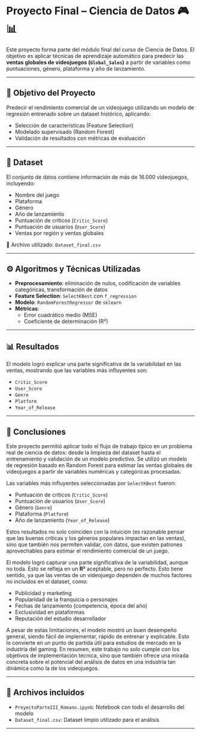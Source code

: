 # Proyecto Final – Ciencia de Datos 🎮📊

Este proyecto forma parte del módulo final del curso de Ciencia de Datos. El objetivo es aplicar técnicas de aprendizaje automático para predecir las **ventas globales de videojuegos (`Global_Sales`)** a partir de variables como puntuaciones, género, plataforma y año de lanzamiento.

---

## 🧠 Objetivo del Proyecto

Predecir el rendimiento comercial de un videojuego utilizando un modelo de regresión entrenado sobre un dataset histórico, aplicando:

- Selección de características (Feature Selection)
- Modelado supervisado (Random Forest)
- Validación de resultados con métricas de evaluación

---

## 🧾 Dataset

El conjunto de datos contiene información de más de 16.000 videojuegos, incluyendo:

- Nombre del juego
- Plataforma
- Género
- Año de lanzamiento
- Puntuación de críticos (`Critic_Score`)
- Puntuación de usuarios (`User_Score`)
- Ventas por región y ventas globales

📁 Archivo utilizado: `Dataset_final.csv`

---

## ⚙️ Algoritmos y Técnicas Utilizadas

- **Preprocesamiento**: eliminación de nulos, codificación de variables categóricas, transformación de datos
- **Feature Selection**: `SelectKBest` con `f_regression`
- **Modelo**: `RandomForestRegressor` de `sklearn`
- **Métricas**:
  - Error cuadrático medio (MSE)
  - Coeficiente de determinación (R²)

---

## 📊 Resultados

El modelo logró explicar una parte significativa de la variabilidad en las ventas, mostrando que las variables más influyentes son:

- `Critic_Score`
- `User_Score`
- `Genre`
- `Platform`
- `Year_of_Release`

---

## 📝 Conclusiones

Este proyecto permitió aplicar todo el flujo de trabajo típico en un problema real de ciencia de datos: desde la limpieza del dataset hasta el entrenamiento y validación de un modelo predictivo. Se utilizó un modelo de regresión basado en Random Forest para estimar las ventas globales de videojuegos a partir de variables numéricas y categóricas procesadas.

Las variables más influyentes seleccionadas por `SelectKBest` fueron:
- Puntuación de críticos (`Critic_Score`)
- Puntuación de usuarios (`User_Score`)
- Género (`Genre`)
- Plataforma (`Platform`)
- Año de lanzamiento (`Year_of_Release`)

Estos resultados no solo coinciden con la intuición (es razonable pensar que las buenas críticas y los géneros populares impactan en las ventas), sino que también nos permiten validar, con datos, que existen patrones aprovechables para estimar el rendimiento comercial de un juego.

El modelo logró capturar una parte significativa de la variabilidad, aunque no toda. Esto se refleja en un **R²** aceptable, pero no perfecto. Esto tiene sentido, ya que las ventas de un videojuego dependen de muchos factores no incluidos en el dataset, como:
- Publicidad y marketing
- Popularidad de la franquicia o personajes
- Fechas de lanzamiento (competencia, época del año)
- Exclusividad en plataformas
- Reputación del estudio desarrollador

A pesar de estas limitaciones, el modelo mostró un buen desempeño general, siendo fácil de implementar, rápido de entrenar y explicable. Esto lo convierte en un punto de partida útil para estudios de mercado en la industria del gaming.
En resumen, este trabajo no solo cumple con los objetivos de implementación técnica, sino que también ofrece una mirada concreta sobre el potencial del análisis de datos en una industria tan dinámica como la de los videojuegos.

---

## 📁 Archivos incluidos

- `ProyectoParteIII_Romano.ipynb`: Notebook con todo el desarrollo del modelo
- `Dataset_final.csv`: Dataset limpio utilizado para el análisis

---
